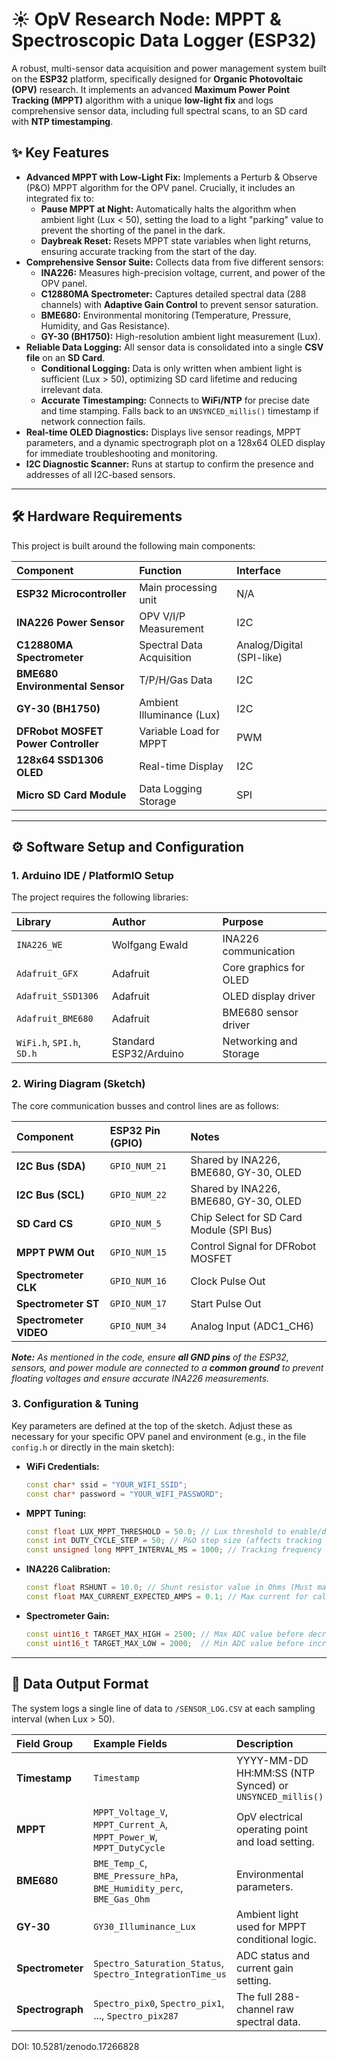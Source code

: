 # ☀️ OpV Research Node: MPPT & Spectroscopic Data Logger (ESP32)

A robust, multi-sensor data acquisition and power management system built on the **ESP32** platform, specifically designed for **Organic Photovoltaic (OPV)** research. It implements an advanced **Maximum Power Point Tracking (MPPT)** algorithm with a unique **low-light fix** and logs comprehensive sensor data, including full spectral scans, to an SD card with **NTP timestamping**.

## ✨ Key Features

* **Advanced MPPT with Low-Light Fix:** Implements a Perturb & Observe (P&O) MPPT algorithm for the OPV panel. Crucially, it includes an integrated fix to:
    * **Pause MPPT at Night:** Automatically halts the algorithm when ambient light (Lux < 50), setting the load to a light "parking" value to prevent the shorting of the panel in the dark.
    * **Daybreak Reset:** Resets MPPT state variables when light returns, ensuring accurate tracking from the start of the day.
* **Comprehensive Sensor Suite:** Collects data from five different sensors:
    * **INA226:** Measures high-precision voltage, current, and power of the OPV panel.
    * **C12880MA Spectrometer:** Captures detailed spectral data (288 channels) with **Adaptive Gain Control** to prevent sensor saturation.
    * **BME680:** Environmental monitoring (Temperature, Pressure, Humidity, and Gas Resistance).
    * **GY-30 (BH1750):** High-resolution ambient light measurement (Lux).
* **Reliable Data Logging:** All sensor data is consolidated into a single **CSV file** on an **SD Card**.
    * **Conditional Logging:** Data is only written when ambient light is sufficient (Lux > 50), optimizing SD card lifetime and reducing irrelevant data.
    * **Accurate Timestamping:** Connects to **WiFi/NTP** for precise date and time stamping. Falls back to an `UNSYNCED_millis()` timestamp if network connection fails.
* **Real-time OLED Diagnostics:** Displays live sensor readings, MPPT parameters, and a dynamic spectrograph plot on a 128x64 OLED display for immediate troubleshooting and monitoring.
* **I2C Diagnostic Scanner:** Runs at startup to confirm the presence and addresses of all I2C-based sensors.

---

## 🛠️ Hardware Requirements

This project is built around the following main components:

| Component | Function | Interface |
| :--- | :--- | :--- |
| **ESP32 Microcontroller** | Main processing unit | N/A |
| **INA226 Power Sensor** | OPV V/I/P Measurement | I2C |
| **C12880MA Spectrometer** | Spectral Data Acquisition | Analog/Digital (SPI-like) |
| **BME680 Environmental Sensor** | T/P/H/Gas Data | I2C |
| **GY-30 (BH1750)** | Ambient Illuminance (Lux) | I2C |
| **DFRobot MOSFET Power Controller** | Variable Load for MPPT | PWM |
| **128x64 SSD1306 OLED** | Real-time Display | I2C |
| **Micro SD Card Module** | Data Logging Storage | SPI |

---

## ⚙️ Software Setup and Configuration

### 1. Arduino IDE / PlatformIO Setup

The project requires the following libraries:

| Library | Author | Purpose |
| :--- | :--- | :--- |
| `INA226_WE` | Wolfgang Ewald | INA226 communication |
| `Adafruit_GFX` | Adafruit | Core graphics for OLED |
| `Adafruit_SSD1306` | Adafruit | OLED display driver |
| `Adafruit_BME680` | Adafruit | BME680 sensor driver |
| `WiFi.h`, `SPI.h`, `SD.h` | Standard ESP32/Arduino | Networking and Storage |

### 2. Wiring Diagram (Sketch)

The core communication busses and control lines are as follows:

| Component | ESP32 Pin (GPIO) | Notes |
| :--- | :--- | :--- |
| **I2C Bus (SDA)** | `GPIO_NUM_21` | Shared by INA226, BME680, GY-30, OLED |
| **I2C Bus (SCL)** | `GPIO_NUM_22` | Shared by INA226, BME680, GY-30, OLED |
| **SD Card CS** | `GPIO_NUM_5` | Chip Select for SD Card Module (SPI Bus) |
| **MPPT PWM Out** | `GPIO_NUM_15` | Control Signal for DFRobot MOSFET |
| **Spectrometer CLK** | `GPIO_NUM_16` | Clock Pulse Out |
| **Spectrometer ST** | `GPIO_NUM_17` | Start Pulse Out |
| **Spectrometer VIDEO** | `GPIO_NUM_34` | Analog Input (ADC1\_CH6) |

***Note:*** *As mentioned in the code, ensure **all GND pins** of the ESP32, sensors, and power module are connected to a **common ground** to prevent floating voltages and ensure accurate INA226 measurements.*

### 3. Configuration & Tuning

Key parameters are defined at the top of the sketch. Adjust these as necessary for your specific OPV panel and environment (e.g., in the file `config.h` or directly in the main sketch):

* **WiFi Credentials:**
    ```cpp
    const char* ssid = "YOUR_WIFI_SSID";
    const char* password = "YOUR_WIFI_PASSWORD";
    ```
* **MPPT Tuning:**
    ```cpp
    const float LUX_MPPT_THRESHOLD = 50.0; // Lux threshold to enable/disable MPPT
    const int DUTY_CYCLE_STEP = 50; // P&O step size (affects tracking speed)
    const unsigned long MPPT_INTERVAL_MS = 1000; // Tracking frequency
    ```
* **INA226 Calibration:**
    ```cpp
    const float RSHUNT = 10.0; // Shunt resistor value in Ohms (Must match your hardware)
    const float MAX_CURRENT_EXPECTED_AMPS = 0.1; // Max current for calibration range
    ```
* **Spectrometer Gain:**
    ```cpp
    const uint16_t TARGET_MAX_HIGH = 2500; // Max ADC value before decreasing integration time
    const uint16_t TARGET_MAX_LOW = 2000;  // Min ADC value before increasing integration time
    ```

---

## 💾 Data Output Format

The system logs a single line of data to `/SENSOR_LOG.CSV` at each sampling interval (when Lux > 50).

| Field Group | Example Fields | Description |
| :--- | :--- | :--- |
| **Timestamp** | `Timestamp` | YYYY-MM-DD HH:MM:SS (NTP Synced) or `UNSYNCED_millis()` |
| **MPPT** | `MPPT_Voltage_V`, `MPPT_Current_A`, `MPPT_Power_W`, `MPPT_DutyCycle` | OpV electrical operating point and load setting. |
| **BME680** | `BME_Temp_C`, `BME_Pressure_hPa`, `BME_Humidity_perc`, `BME_Gas_Ohm` | Environmental parameters. |
| **GY-30** | `GY30_Illuminance_Lux` | Ambient light used for MPPT conditional logic. |
| **Spectrometer** | `Spectro_Saturation_Status`, `Spectro_IntegrationTime_us` | ADC status and current gain setting. |
| **Spectrograph** | `Spectro_pix0`, `Spectro_pix1`, ..., `Spectro_pix287` | The full 288-channel raw spectral data. |

 DOI: 10.5281/zenodo.17266828



